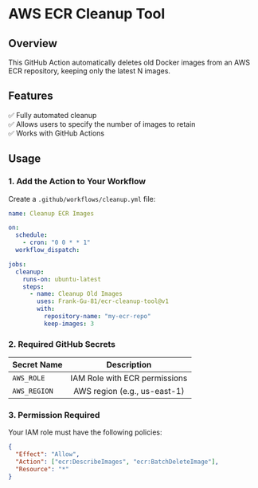 # AWS ECR Cleanup Tool

## Overview

This GitHub Action automatically deletes old Docker images from an AWS ECR repository, keeping only the latest N images.

## Features

✅ Fully automated cleanup  
✅ Allows users to specify the number of images to retain  
✅ Works with GitHub Actions

## Usage

### **1. Add the Action to Your Workflow**

Create a `.github/workflows/cleanup.yml` file:

```yaml
name: Cleanup ECR Images

on:
  schedule:
    - cron: "0 0 * * 1"
  workflow_dispatch:

jobs:
  cleanup:
    runs-on: ubuntu-latest
    steps:
      - name: Cleanup Old Images
        uses: Frank-Gu-81/ecr-cleanup-tool@v1
        with:
          repository-name: "my-ecr-repo"
          keep-images: 3
```

### **2. Required GitHub Secrets**

| Secret Name  |          Description          |
| :----------- | :---------------------------: |
| `AWS_ROLE`   | IAM Role with ECR permissions |
| `AWS_REGION` | AWS region (e.g., us-east-1)  |

### **3. Permission Required**

Your IAM role must have the following policies:

```json
{
  "Effect": "Allow",
  "Action": ["ecr:DescribeImages", "ecr:BatchDeleteImage"],
  "Resource": "*"
}
```
